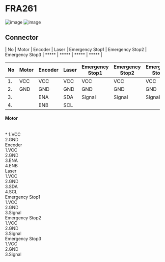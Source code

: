 # FRA261
![image](https://media.discordapp.net/attachments/974688181205233695/1099328284547883079/image.png?width=1020&height=701)
![image](https://media.discordapp.net/attachments/974688181205233695/1099328576920236183/image.png?width=697&height=701)

## Connector

| No | Motor | Encoder | Laser | Emergency Stop1 | Emergency Stop2 | Emergency Stop3 |
***** | ***** | ***** | ***** |


No  | Motor  |  Encoder | Laser | Emergency Stop1 | Emergency Stop2 | Emergency Stop3
----- | ----- | ----- | ----- | ----- | ----- | ----- 
1. | VCC | VCC | VCC | VCC | VCC | VCC
2. | GND | GND | GND | GND | GND | GND
3. |  | ENA | SDA | Signal | Signal | Signal
4. |  | ENB | SCL |  |  | 


<h4>Motor</h4><br>
* 1.VCC<br>
  2.GND<br>
Encoder<br>
  1.VCC<br>
  2.GND<br>
  3.ENA<br>
  4.ENB<br>
Laser<br>
  1.VCC<br>
  2.GND<br>
  3.SDA<br>
  4.SCL<br>
Emergency Stop1<br>
  1.VCC<br>
  2.GND<br>
  3.Signal<br>
Emergency Stop2<br>
  1.VCC<br>
  2.GND<br>
  3.Signal<br>
Emergency Stop3<br>
  1.VCC<br>
  2.GND<br>
  3.Signal

